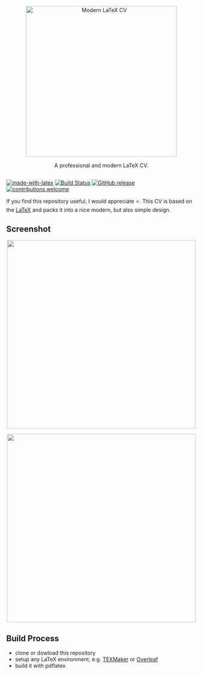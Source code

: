 <p align="center">
  <a href="https://github.com/philipempl/modern-latex-cv">
    <img alt="Modern LaTeX CV" title="CV" src="https://raw.githubusercontent.com/philipempl/modern-latex-cv/master/showcase/logo.jpg" width="400">
  </a>
</p>

<p align="center">
  A professional and modern LaTeX CV.
</p>


## 

[![made-with-latex](https://img.shields.io/badge/Made%20with-LaTeX-1f425f.svg)](https://www.latex-project.org/)
[![Build Status](https://img.shields.io/travis/gitpoint/git-point.svg?style=flat-square)](https://travis-ci.org/gitpoint/git-point)
[![GitHub release](https://img.shields.io/github/release/philipempl/modern-latex-cv.svg)](https://GitHub.com/philipempl/modern-latex-cv/releases/)
[![contributions welcome](https://img.shields.io/badge/contributions-welcome-brightgreen.svg?style=flat)](https://github.com/philipempl/modern-latex-cv/issues)

If you find this repository useful, I would appreciate :star:. This CV is based on the [LaTeX](https://www.xm1math.net/texmaker/) and packs it into a nice modern, but also simple design. 

## Screenshot

<p align="center">
  <img src = "https://raw.githubusercontent.com/philipempl/modern-latex-cv/master/showcase/cv-1.jpg" width=500>
</p>
<p align="center">
  <img src = "https://raw.githubusercontent.com/philipempl/modern-latex-cv/master/showcase/cv-2.jpg" width=500>
</p>


## Build Process

- clone or dowload this repository
- setup any LaTeX environment, e.g. [TEXMaker](https://www.xm1math.net/texmaker/) or [Overleaf](https://www.overleaf.com/) 
- build it with pdflatex